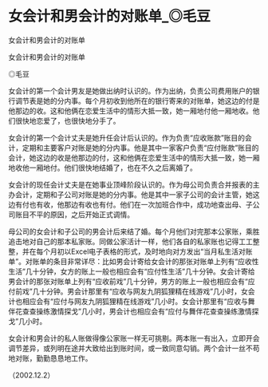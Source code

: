 # 女会计和男会计的对账单_◎毛豆

女会计和男会计的对账单

女会计和男会计的对账单

◎毛豆

女会计的第一个会计男友是她做出纳时认识的。作为出纳，负责公司费用账户的银行调节表是她的分内事。每个月初收到他所在的银行寄来的对账单，她这边的付是他那边的收。这和他俩在恋爱生活中的情形大抵一致，她一厢地付他一厢地收。他们很快地恋爱了，也很快地分手了。

女会计的第一个会计丈夫是她升任会计后认识的。作为负责“应收账款”账目的会计，定期和主要客户对账是她的分内事。他是其中一家客户负责“应付账款”账目的会计，她这边的收是他那边的付，这和他俩在恋爱生活中的情形大抵一致，她一厢地收他一厢地付。他们很快地结婚了，也在不久之后离婚了。

女会计的现任会计丈夫是在她事业顶峰阶段认识的。作为母公司负责合并报表的主办会计，定期和子公司对账是她的分内事。他是其中一家子公司的会计主管，她这边有付也有收，他那边有收也有付。他们在一次加班合作中，成功地查出母、子公司账目不平的原因，之后开始正式调情。

母公司的女会计和子公司的男会计后来结了婚。每个月他们对完那本公家账，乘胜追击地对自己的那本私家账。同做公家活计一样，他们各自的私家账也记得工工整整，并在每个月初以Excel电子表格的形式，及时地向对方发出“当月私生活对账单”。对账单的条目非常详尽：比如男会计寄给女会计的那张对账单上列有“应收性生活”几十分钟，女方的账上一般也相应会有“应付性生活”几十分钟。女会计寄给男会计的那张对账单上列有“应收前戏”几十分钟，男方的账上一般也相应会有“应付前戏”几十分钟。男会计那里有“应收与网友九阴狐狸精在线游戏”几小时，女会计也相应会有“应付与网友九阴狐狸精在线游戏”几小时。女会计那里有“应收与舞伴花查查操练激情探戈”几小时，男会计也相应会有“应付与舞伴花查查操练激情探戈”几小时。

女会计和男会计的私人账做得像公家账一样无可挑剔。两本账一有出入，立即开会调节差异，或列明在途并大致给出到账时间，或一致同意勾销。两个会计一丝不苟地对账，勤勤恳恳地工作。

（2002.12.2）